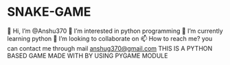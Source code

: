 # SNAKE-GAME
👋 Hi, I’m @Anshu370
👀 I’m interested in python programming
🌱 I’m currently learning python
💞️ I’m looking to collaborate on
📫 How to reach me? you can contact me through mail anshug370@gmail.com
THIS IS A PYTHON BASED GAME MADE WITH BY USING PYGAME MODULE
